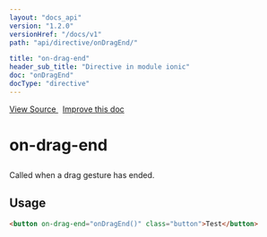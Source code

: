 ```yaml
---
layout: "docs_api"
version: "1.2.0"
versionHref: "/docs/v1"
path: "api/directive/onDragEnd/"

title: "on-drag-end"
header_sub_title: "Directive in module ionic"
doc: "onDragEnd"
docType: "directive"
---
```


<div class="improve-docs">
  <a href='http://github.com/driftyco/ionic/tree/1.x/js/angular/directive/gesture.js#L122'>
    View Source
  </a>
  &nbsp;
  <a href='http://github.com/driftyco/ionic/edit/1.x/js/angular/directive/gesture.js#L122'>
    Improve this doc
  </a>
</div>




<h1 class="api-title">

  on-drag-end



</h1>





Called when a drag gesture has ended.








  
<h2 id="usage">Usage</h2>
  
```html
<button on-drag-end="onDragEnd()" class="button">Test</button>
```
  
  

  





